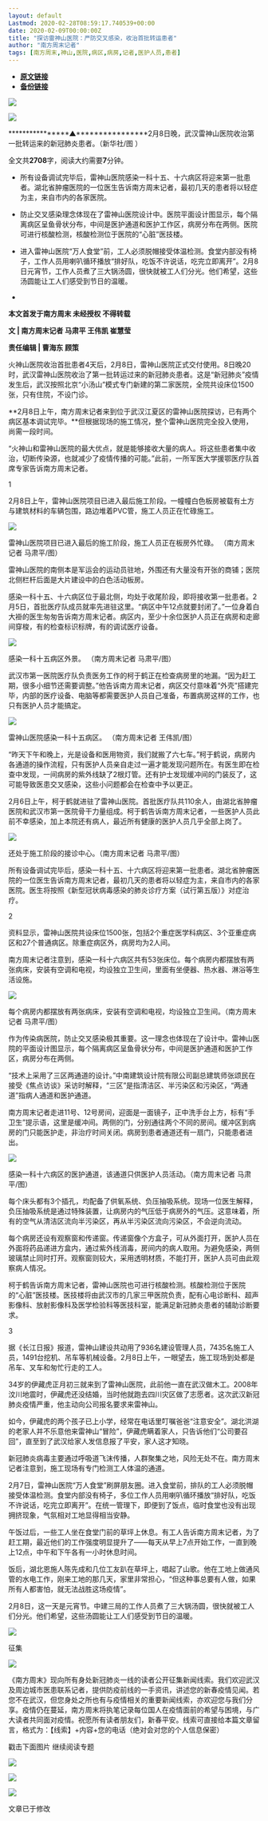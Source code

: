 ```yaml
---
layout: default
Lastmod: 2020-02-28T08:59:17.740539+00:00
date: 2020-02-09T00:00:00Z
title: "探访雷神山医院：严防交叉感染，收治首批转运患者"
author: "南方周末记者"
tags: [南方周末,神山,医院,病区,病房,记者,医护人员,患者]
---
```


* [**原文链接**](http://mp.weixin.qq.com/s?__biz=Njk5MTE1&mid=2652403851&idx=1&sn=0ccee4cc862d7cd1a66f9dcb54480447&chksm=33d9850f04ae0c1977847a640317eea3337654be2b21bf215dcd41ff218d6429c5a9a56b4453#rd)
* [**备份链接**](http://archive.is/g2ScD)


[![](/images/post/8a9380d1c9d44a084a45f1876dbc4564.jpg)](http://nfh5.sualyee.com/v3/idea/7tCGBrb5)

![](/images/post/22acd797e7e5e2239100ad70930c804f.jpg)

****************▲****************2月8日晚，武汉雷神山医院收治第一批转运来的新冠肺炎患者。（新华社/图 ）

  

全文共****2708****字，阅读大约需要**7**分钟。

*   所有设备调试完毕后，雷神山医院感染一科十五、十六病区将迎来第一批患者。湖北省肿瘤医院的一位医生告诉南方周末记者，最初几天的患者将以轻症为主，来自市内的各家医院。
    

*   防止交叉感染理念体现在了雷神山医院设计中。医院平面设计图显示，每个隔离病区呈鱼骨状分布，中间是医护通道和医护工作区，病房分布在两侧。医院可进行核酸检测，核酸检测位于医院的“心脏”医技楼。
    

*   进入雷神山医院“万人食堂”前，工人必须脱帽接受体温检测。食堂内部没有椅子，工作人员用喇叭循环播放“排好队，吃饭不许说话，吃完立即离开”。2月8日元宵节，工作人员煮了三大锅汤圆，很快就被工人们分光。他们希望，这些汤圆能让工人们感受到节日的温暖。
    
*     
    

**本文首发于南方周末 未经授权 不得转载**

  

**文 | 南方周末记者 马肃平 王伟凯 崔慧莹**

**责任编辑 | 曹海东 顾策**

  

火神山医院收治首批患者4天后，2月8日，雷神山医院正式交付使用。8日晚20时，武汉雷神山医院收治了第一批转运过来的新冠肺炎患者。这是“新冠肺炎”疫情发生后，武汉按照北京“小汤山”模式专门新建的第二家医院，全院共设床位1500张，只有住院，不设门诊。

  

**2月8日上午，南方周末记者来到位于武汉江夏区的雷神山医院探访，已有两个病区基本调试完毕。**但根据现场的施工情况，整个雷神山医院完全投入使用，尚需一段时间。

  

“火神山和雷神山医院的最大优点，就是能够接收大量的病人。将这些患者集中收治，切断传染源，也就减少了疫情传播的可能。”此前，一所军医大学援鄂医疗队首席专家告诉南方周末记者。

  

1

  

2月8日上午，雷神山医院项目已进入最后施工阶段。一幢幢白色板房被载有土方与建筑材料的车辆包围，路边堆着PVC管，施工人员正在忙碌施工。

  

![](/images/post/9589a611f5f1acefac7a5225c8060f6a.jpg)

雷神山医院项目已进入最后的施工阶段，施工人员正在板房外忙碌。 （南方周末记者 马肃平/图）

  

雷神山医院的南侧本是军运会的运动员驻地，外围还有大量没有开张的商铺；医院北侧栏杆后面是大片建设中的白色活动板房。

  

感染一科十五、十六病区位于最北侧，均处于收尾阶段，即将接收第一批患者。2月5日，首批医疗队成员就率先进驻这里。“病区中午12点就要封闭了。”一位身着白大褂的医生匆匆告诉南方周末记者。病区内，至少十余位医护人员正在病房和走廊间穿梭，有的检查标识标牌，有的调试医疗设备。

  

![](/images/post/72b282dd27d5d4bc669f4c373d8b7e7f.jpg)

感染一科十五病区外景。 （南方周末记者 马肃平/图）

  

武汉市第一医院医疗队负责医务工作的柯于鹤正在检查病房里的地漏。“因为赶工期，很多小细节还需要调整。”他告诉南方周末记者，病区交付意味着“外壳”搭建完毕，内部的医疗设备、电脑等都需要医护人员自己准备，布置病房这样的工作，也只有医护人员才能搞定。

  

![](/images/post/7a3650302955f075750dd5fc901971a4.jpg)

雷神山医院感染一科十五病区。 （南方周末记者 王伟凯/图）

  

“昨天下午和晚上，光是设备和医用物资，我们就搬了六七车。”柯于鹤说，病房内各通道的操作流程，只有医护人员亲自走过一遍才能发现问题所在。有医生即在检查中发现，一间病房的紫外线缺了2根灯管。还有护士发现缓冲间的门装反了，这可能导致医患交叉感染，这些小问题都会在检查中予以更正。

  

2月6日上午，柯于鹤就进驻了雷神山医院。首批医疗队共110余人，由湖北省肿瘤医院和武汉市第一医院骨干力量组成。柯于鹤告诉南方周末记者，一些医护人员此前不幸感染，加上本院还有病人，最近所有健康的医护人员几乎全部上岗了。

  

![](/images/post/f7c917bb7182b802b8731f3e88e6e1dd.jpg)

还处于施工阶段的接诊中心。（南方周末记者 马肃平/图）

  

所有设备调试完毕后，感染一科十五、十六病区将迎来第一批患者。湖北省肿瘤医院的一位医生告诉南方周末记者，最初几天的患者将以轻症为主，来自市内的各家医院。医生将按照《新型冠状病毒感染的肺炎诊疗方案（试行第五版）》对症治疗。

  

2

  

资料显示，雷神山医院共设床位1500张，包括2个重症医学科病区、3个亚重症病区和27个普通病区。除重症病区外，病房均为2人间。

  

南方周末记者注意到，感染一科十六病区共有53张床位。每个病房内都摆放有两张病床，安装有空调和电视，均设独立卫生间，里面有坐便器、热水器、淋浴等生活设施。

  

![](/images/post/4b6908ec6c4b14088ada512719bcc8c6.jpg)

每个病房内都摆放有两张病床，安装有空调和电视，均设独立卫生间。（南方周末记者 马肃平/图）

  

作为传染病医院，防止交叉感染极其重要。这一理念也体现在了设计中。雷神山医院的平面设计图显示，每个隔离病区呈鱼骨状分布，中间是医护通道和医护工作区，病房分布在两侧。

  

“技术上采用了三区两通道的设计。”中南建筑设计院有限公司副总建筑师张颂民在接受《焦点访谈》采访时解释，“三区”是指清洁区、半污染区和污染区，“两通道”指病人通道和医护通道。

  

南方周末记者走进11号、12号房间，迎面是一面镜子，正中洗手台上方，标有“手卫生”提示语，这里是缓冲间。两侧的门，分别通往两个不同的房间。缓冲区到病房的门只能医护走，非治疗时间关闭。病房到患者通道还有一扇门，只能患者进出。

  

![](/images/post/5957acec0104d3eff0930a2a6245eefd.jpg)

感染一科十六病区的医护通道，该通道只供医护人员活动。（南方周末记者 马肃平/图）

  

每个床头都有3个插孔，均配备了供氧系统、负压抽吸系统。现场一位医生解释，负压抽吸系统是通过特殊装置，让病房内的气压低于病房外的气压。这意味着，所有的空气从清洁区流向半污染区，再从半污染区流向污染区，不会逆向流动。

  

每个病房还设有观察窗和传递窗。传递窗像个方盒子，可从外面打开，医护人员在外面将药品递进方盒内，通过紫外线消毒，房间内的病人取用。为避免感染，两侧玻璃禁止同时打开。观察窗则较大，采用透明材质，不能打开，医护人员可由此观察病人情况。

  

柯于鹤告诉南方周末记者，雷神山医院也可进行核酸检测。核酸检测位于医院的“心脏”医技楼。医技楼将由武汉市的几家三甲医院负责，配有心电诊断科、超声影像科、放射影像科及医学检验科等医技科室，能满足新冠肺炎患者的辅助诊断要求。

  

3

  

据《长江日报》报道，雷神山建设共动用了936名建设管理人员，7435名施工人员，1491台挖机、吊车等机械设备。2月8日上午，一眼望去，施工现场到处都是吊车、叉车和匆忙行走的工人。

  

34岁的伊藏虎正月初三就来到了雷神山医院，此前他一直在武汉做木工。2008年汶川地震时，伊藏虎还没结婚，当时他就跑去四川灾区做了志愿者。这次武汉新冠肺炎疫情严重，他主动向公司报名要求来雷神山。

  

如今，伊藏虎的两个孩子已上小学，经常在电话里叮嘱爸爸“注意安全”。湖北洪湖的老家人并不乐意他来雷神山“冒险”，伊藏虎瞒着家人，只告诉他们“公司要召回”，直至到了武汉给家人发信息报了平安，家人这才知晓。

  

新冠肺炎病毒主要通过呼吸道飞沫传播，人群聚集之地，风险无处不在。南方周末记者注意到，施工现场有专门检测工人体温的通道。

  

  

2月7日，雷神山医院“万人食堂”刷屏朋友圈。进入食堂前，排队的工人必须脱帽接受体温检测。食堂内部没有椅子，多位工作人员用喇叭循环播放“排好队，吃饭不许说话，吃完立即离开”。在统一管理下，即便到了饭点，临时食堂也没有出现拥挤现象，气氛相对工地显得相当安静。

  

午饭过后，一些工人坐在食堂门前的草坪上休息。有工人告诉南方周末记者，为了赶工期，最近他们的工作强度明显提升了——每天从早上7点开始工作，一直到晚上12点，中午和下午各有一小时休息时间。

  

饭后，湖北恩施人陈先成和几位工友趴在草坪上，唱起了山歌。他在工地上做通风管的水电工作，刚来工地的那几天，家里非常担心，“但这种事总要有人做，如果所有人都害怕，就无法战胜这场疫情”。

  

2月8日，这一天是元宵节。中建三局的工作人员煮了三大锅汤圆，很快就被工人们分光。他们希望，这些汤圆能让工人们感受到节日的温暖。

  

  

![](/images/post/458f0f5b0676eb7f1a31039be5e9fa15.jpg)

征集

  

![](/images/post/6c682736f28f926572665e56db3af054.jpg)

《南方周末》现向所有身处新冠肺炎一线的读者公开征集新闻线索。我们欢迎武汉及周边城市医患联系记者，提供防疫前线的一手资讯，讲述您的新春疫情见闻。若您不在武汉，但您身处之所也有与疫情相关的重要新闻线索，亦欢迎您与我们分享。疫情仍在蔓延，南方周末将执笔记录每位国人在疫情面前的希望与困境，与广大读者共同面对疫情。祝愿所有读者朋友们，新春平安。线索可直接给本篇文章留言，格式为：【线索】+内容+您的电话（绝对会对您的个人信息保密）

  

  

戳击下面图片 继续阅读专题

[![](/images/post/4c1172650cff0479d61ef672e19bb2d4.jpg)](http://www.infzm.com/content/174984?from=nfzmwx)

  

![](/images/post/199619e2636ae24ac70fc2cc00baaa25.jpg)

[![](/images/post/bc640b661b3af328e341d4a933e27fc5.jpg)](http://www.infzm.com/wap/#/vip?plnl=104)

文章已于修改

